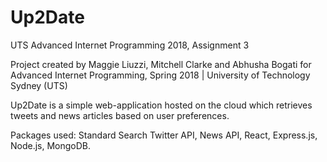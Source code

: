 # Up2Date
UTS Advanced Internet Programming 2018, Assignment 3

Project created by Maggie Liuzzi, Mitchell Clarke and Abhusha Bogati for Advanced Internet Programming, Spring 2018 | University of Technology Sydney (UTS)

Up2Date is a simple web-application hosted on the cloud which retrieves tweets and news articles based on user preferences.

Packages used: Standard Search Twitter API, News API, React, Express.js, Node.js, MongoDB.

